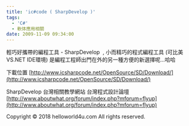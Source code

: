 ```yaml
---
title: 'ic#code ( SharpDevelop )'
tags:
  - 'C#'
  - 軟体應用相關
date: 2009-11-09 09:34:00
---
```


輕巧好攜帶的編程工具 - SharpDevelop&nbsp; , 小而精巧的程式編程工具 (可比美VS.NET IDE環境) 是編程工程師出門在外的另一種方便的新選擇呢...哈哈

下載位置 [http://www.icsharpcode.net/OpenSource/SD/Download/](http://www.icsharpcode.net/OpenSource/SD/Download/)

SharpDevelop 台灣相關教學網站
台灣程式設計論壇 [http://www.aboutwhat.org/forum/index.php?mforum=flyup](http://www.aboutwhat.org/forum/index.php?mforum=flyup)<div class="blogger-post-footer">Copyright © 2018 helloworld4u.com All rights reserved.</div>